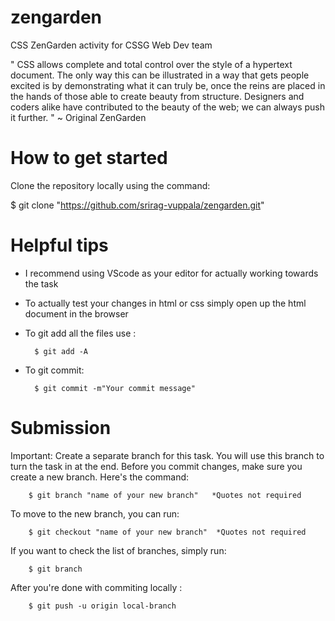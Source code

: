 # zengarden
CSS ZenGarden activity for CSSG Web Dev team

" CSS allows complete and total control over the style of a hypertext document. The only way this can be illustrated in a way that gets people excited is by demonstrating what it can truly be, once the reins are placed in the hands of those able to create beauty from structure. Designers and coders alike have contributed to the beauty of the web; we can always push it further. " ~ Original ZenGarden 

# How to get started
Clone the repository locally using the command:

$ git clone "https://github.com/srirag-vuppala/zengarden.git"

# Helpful tips

- I recommend using VScode as your editor for actually working towards the task

- To actually test your changes in html or css simply open up the html document in the browser

- To git add all the files use :

        $ git add -A

- To git commit:

        $ git commit -m"Your commit message"

# Submission 

Important: Create a separate branch for this task. You will use this branch to turn the task in at the end. Before you commit changes, make sure you create a new branch. Here's the command:

        $ git branch "name of your new branch"   *Quotes not required

To move to the new branch, you can run:

        $ git checkout "name of your new branch"  *Quotes not required

If you want to check the list of branches, simply run:

        $ git branch

After you're done with commiting locally :

        $ git push -u origin local-branch
